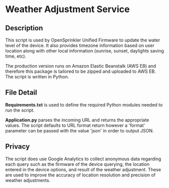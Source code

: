 # Weather Adjustment Service

## Description
This script is used by OpenSprinkler Unified Firmware to update the water level of the device. It also provides timezone information based on user location along with other local information (sunrise, sunset, daylights saving time, etc).

The production version runs on Amazon Elastic Beanstalk (AWS EB) and therefore this package is tailored to be zipped and uploaded to AWS EB. The script is written in Python.

## File Detail
**Requirements.txt** is used to define the required Python modules needed to run the script.

**Application.py** parses the incoming URL and returns the appropriate values. The script defaults to URL format return however a 'format' parameter can be passed with the value 'json' in order to output JSON.

## Privacy

The script does use Google Analytics to collect anonymous data regarding each query such as the firmware of the device querying, the location entered in the device options, and result of the weather adjustment. These are used to improve the accuracy of location resolution and precision of weather adjustments.
